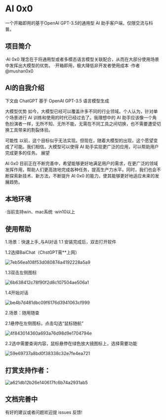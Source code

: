 # AI 0x0
一个开箱即用的基于OpenAI GPT-3.5的通用型 AI 助手客户端，仅限交流与科普。

## 项目简介
·AI 0x0 理念在于将通用型或者多模态语言模型关联配合，从而在大部分使用场景中发挥出大模型的优势。
·开箱即用，极大降低非开发者使用成本
·作者 @mushan0x0

## AI的自我介绍

下文由 ChatGPT 基于 OpenAI GPT-3.5 语言模型生成

大模型优势
如今，大模型已经可以覆盖许多不同的行业领域。个人认为，针对单个场景进行 AI 训练和使用的时代已经过去了。我理想中的 AI 助手应该像一个角色扮演者一样，无所不知、无所不能，无需在不同工具之间切换，也不需要遭受切换工具带来的割裂体验。

可能性
以前，这个目标似乎无法实现。但现在，随着大模型的出现，这个愿望变成了可能。我们相信，大模型可以使得 AI 助手实现更广泛的应用，可以帮助用户完成更多的任务。
展望

AI 0x0 目前正在不断完善中，希望能够更好地满足用户的需求，在更广泛的领域发挥作用，帮助人们更高效地完成各种任务，提高生产力水平。同时，我们也会不断探索新技术、新方法，不断提升 AI 0x0 的能力，使其能够更好地适应未来的发展趋势。

## 本地环境
·当前支持win、mac系统
·win10以上

## 使用帮助
1.场景：快速上手_与AI对话
1.1 安装完成后，双击打开软件

1.2选择BaiChat（ChstGPT需**上网）

![7eb56ea108f53d080874a4192228a5a9](https://user-images.githubusercontent.com/38207165/225831672-30712971-ab26-4e65-9fe5-f3a2939fc2cf.jpg)

1.3双击左侧图标

![6b638412c78f90f2d8c107504ae506a1](https://user-images.githubusercontent.com/38207165/225831769-dd1c0f85-315a-4b1a-bf8b-6fd4a7cdaa05.jpg)

1.4开始对话

![be4b7d481dbc09f6176d3941063cf999](https://user-images.githubusercontent.com/38207165/225831835-6b8f6ec8-2a1c-46c7-8bcf-5d4fc3b0442e.jpg)


2.场景：随用随查

2.1悬停在左侧图标，点击勾选“鼠标随航”

![4f843014360a693a76d98d9e1704794e](https://user-images.githubusercontent.com/38207165/225831902-e6a5a5a6-43c8-42fd-9e31-77ba8daac2df.jpg)

2.2选中需要查询内容，鼠标悬停在绿色放大镜图标上，选择需要功能

![59e69737a8bd0f38338c32e7fe4ea721](https://user-images.githubusercontent.com/38207165/225831948-88db5dc1-1d12-4c2c-b3fb-2dce064bc945.jpg)



## 打赏支持作者：
![a621db12b26e140617fc6b74a2931ab5](https://user-images.githubusercontent.com/38207165/225832030-1c8158fe-c042-4ec7-9512-f163df5ef33e.jpg)


## 文档完善中

有好的建议或者问题欢迎提 issues 反馈!
